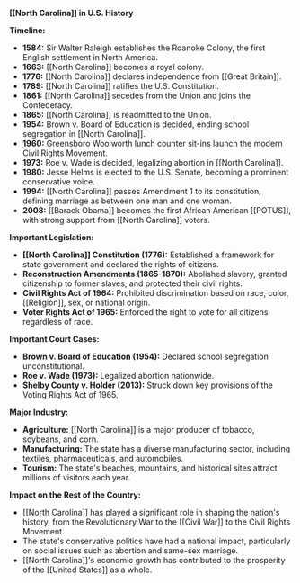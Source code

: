 **[[North Carolina]] in U.S. History**

**Timeline:**

* **1584:** Sir Walter Raleigh establishes the Roanoke Colony, the first English settlement in North America.
* **1663:** [[North Carolina]] becomes a royal colony.
* **1776:** [[North Carolina]] declares independence from [[Great Britain]].
* **1789:** [[North Carolina]] ratifies the U.S. Constitution.
* **1861:** [[North Carolina]] secedes from the Union and joins the Confederacy.
* **1865:** [[North Carolina]] is readmitted to the Union.
* **1954:** Brown v. Board of Education is decided, ending school segregation in [[North Carolina]].
* **1960:** Greensboro Woolworth lunch counter sit-ins launch the modern Civil Rights Movement.
* **1973:** Roe v. Wade is decided, legalizing abortion in [[North Carolina]].
* **1980:** Jesse Helms is elected to the U.S. Senate, becoming a prominent conservative voice.
* **1994:** [[North Carolina]] passes Amendment 1 to its constitution, defining marriage as between one man and one woman.
* **2008:** [[Barack Obama]] becomes the first African American [[POTUS]], with strong support from [[North Carolina]] voters.

**Important Legislation:**

* **[[North Carolina]] Constitution (1776):** Established a framework for state government and declared the rights of citizens.
* **Reconstruction Amendments (1865-1870):** Abolished slavery, granted citizenship to former slaves, and protected their civil rights.
* **Civil Rights Act of 1964:** Prohibited discrimination based on race, color, [[Religion]], sex, or national origin.
* **Voter Rights Act of 1965:** Enforced the right to vote for all citizens regardless of race.

**Important Court Cases:**

* **Brown v. Board of Education (1954):** Declared school segregation unconstitutional.
* **Roe v. Wade (1973):** Legalized abortion nationwide.
* **Shelby County v. Holder (2013):** Struck down key provisions of the Voting Rights Act of 1965.

**Major Industry:**

* **Agriculture:** [[North Carolina]] is a major producer of tobacco, soybeans, and corn.
* **Manufacturing:** The state has a diverse manufacturing sector, including textiles, pharmaceuticals, and automobiles.
* **Tourism:** The state's beaches, mountains, and historical sites attract millions of visitors each year.

**Impact on the Rest of the Country:**

* [[North Carolina]] has played a significant role in shaping the nation's history, from the Revolutionary War to the [[Civil War]] to the Civil Rights Movement.
* The state's conservative politics have had a national impact, particularly on social issues such as abortion and same-sex marriage.
* [[North Carolina]]'s economic growth has contributed to the prosperity of the [[United States]] as a whole.
